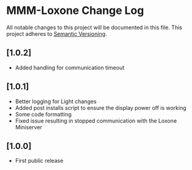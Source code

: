 # MMM-Loxone Change Log
All notable changes to this project will be documented in this file.
This project adheres to [Semantic Versioning](http://semver.org/).

## [1.0.2]

- Added handling for communication timeout

## [1.0.1]

- Better logging for Light changes
- Added post installs script to ensure the display power off is working
- Some code formatting
- Fixed issue resulting in stopped communication with the Loxone Miniserver

## [1.0.0]

- First public release
